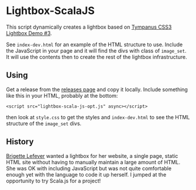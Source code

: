 # Lightbox-ScalaJS

This script dynamically creates a lightbox based on
[Tympanus CSS3 Lightbox Demo #3](https://tympanus.net/Tutorials/CSS3Lightbox/index3.html).

See `index-dev.html` for an example of the HTML structure to use. Include the JavaScript in your page
and it will find the divs with class of `image_set`. It will use the contents then to create the rest of
 the lightbox infrastructure.

## Using

Get a release from the [releases page](https://github.com/colindean/lightbox-scalajs/releases) and copy it locally. Include something like this in your HTML, probably at the bottom:

    <script src="lightbox-scala-js-opt.js" async></script>

then look at `style.css` to get the styles and `index-dev.html` to see the HTML
structure of the `image_set` divs.

## History

[Brigette Lefever](https://github.com/brareme) wanted a lightbox for her website, a single page, static HTML
site without having to manually maintain a large amount of HTML. She was OK with including JavaScript but was
not quite comfortable enough yet with the language to code it up herself. I jumped at the opportunity to try
Scala.js for a project!


